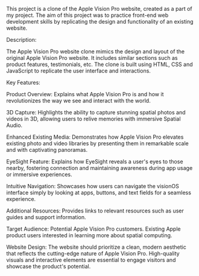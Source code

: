 This project is a clone of the Apple Vision Pro website, created as a part of my project. The aim of this project was to practice front-end web development skills by replicating the design and functionality of an existing website.


Description:

The Apple Vision Pro website clone mimics the design and layout of the original Apple Vision Pro website. It includes similar sections such as product features, testimonials, etc. The clone is built using HTML, CSS and JavaScript to replicate the user interface and interactions.


Key Features:

Product Overview: Explains what Apple Vision Pro is and how it revolutionizes the way we see and interact with the world.

3D Capture: Highlights the ability to capture stunning spatial photos and videos in 3D, allowing users to relive memories with immersive Spatial Audio.

Enhanced Existing Media: Demonstrates how Apple Vision Pro elevates existing photo and video libraries by presenting them in remarkable scale and with captivating panoramas.

EyeSight Feature: Explains how EyeSight reveals a user's eyes to those nearby, fostering connection and maintaining awareness during app usage or immersive experiences.

Intuitive Navigation: Showcases how users can navigate the visionOS interface simply by looking at apps, buttons, and text fields for a seamless experience.

Additional Resources: Provides links to relevant resources such as user guides and support information.



Target Audience: 
Potential Apple Vision Pro customers.
Existing Apple product users interested in learning more about spatial computing.

Website Design:
The website should prioritize a clean, modern aesthetic that reflects the cutting-edge nature of Apple Vision Pro. High-quality visuals and interactive elements are essential to engage visitors and showcase the product's potential.



